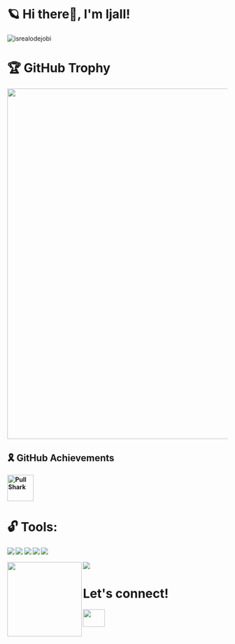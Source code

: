 # <strong>🪐 Hi there👋, I'm Ijall!</strong>
<p align="left"> <img src="https://komarev.com/ghpvc/?username=Ijaldisini&label=Profile%20views&color=0e75b6&style=flat" alt="isrealodejobi" />
</p>

# <strong>🏆 GitHub Trophy
<a href="https://github.com/Ijaldisini/github-profile-trophy">
  <img width=800 src="https://github-profile-trophy.vercel.app/?username=Ijaldisini&theme=radical&no-frame=false&no-bg=true&margin-w=4"/>
</a>

## <strong>🎗️ GitHub Achievements</strong>
<p>
    <img src="https://github.githubassets.com/images/modules/profile/achievements/pull-shark-default.png" width="60" title="Pull Shark" />
</p>

# <strong> 🔓 Tools:</strong>
<p>
    <img src="https://img.shields.io/badge/PYTHON-3572A5?&logo=python&logoColor=ffdd54" />
    <img src="https://img.shields.io/badge/C%23-23239120?&logo=c-sharp&logoColor=white" />
    <img src="https://img.shields.io/badge/CSS-563D7C?&logo=css&logoColor=white" />
    <img src="https://img.shields.io/badge/HTML-E34C26?&logo=html5&logoColor=white" />
    <img src="https://img.shields.io/badge/JavaScript-222021?&logo=javascript&logoColor=F1E05A" />
</p>

<div>
  <img height="170" align="left" 
    src="https://github-readme-stats.vercel.app/api?username=Ijaldisini&count_private=true&include_all_commits=true&theme=tokyonight" />
  <img 
    src="https://github-readme-stats.vercel.app/api/top-langs/?username=Ijaldisini&layout=compact&theme=tokyonight" />
</div>


# <strong>Let's connect!</strong>
<a href="https://instagram.com/rdtyazall" target="blank">
    <img align="center" src="https://raw.githubusercontent.com/rahuldkjain/github-profile-readme-generator/master/src/images/icons/Social/instagram.svg" 
            height="40" width="50" />
</a>
